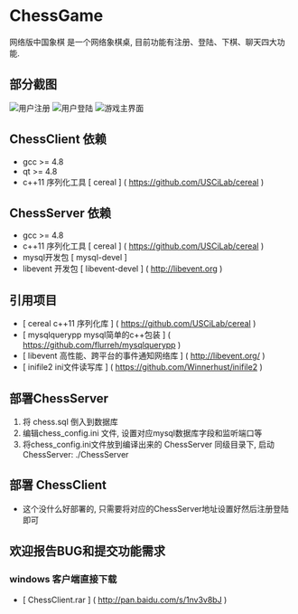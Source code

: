 # ChessGame
网络版中国象棋 是一个网络象棋桌, 目前功能有注册、登陆、下棋、聊天四大功能.

## 部分截图
![用户注册](https://github.com/orestonce/ChessGame/raw/master/screenshot/register.png)
![用户登陆](https://github.com/orestonce/ChessGame/raw/master/screenshot/login.png)
![游戏主界面](https://github.com/orestonce/ChessGame/raw/master/screenshot/playgame.png)

## ChessClient 依赖
* gcc >= 4.8
* qt  >= 4.8
* c++11 序列化工具 [ cereal ] ( https://github.com/USCiLab/cereal )

## ChessServer 依赖
* gcc >= 4.8
* c++11 序列化工具 [ cereal ] ( https://github.com/USCiLab/cereal )
* mysql开发包 [ mysql-devel ]
* libevent 开发包 [ libevent-devel ] ( http://libevent.org )

## 引用项目
* [ cereal c++11 序列化库 ] ( https://github.com/USCiLab/cereal ) 
* [ mysqlquerypp mysql简单的c++包装 ] ( https://github.com/flurreh/mysqlquerypp )
* [ libevent 高性能、跨平台的事件通知网络库 ] ( http://libevent.org/ )
* [ inifile2 ini文件读写库 ] ( https://github.com/Winnerhust/inifile2 )

## 部署ChessServer
1. 将 chess.sql 倒入到数据库
2. 编辑chess_config.ini 文件, 设置对应mysql数据库字段和监听端口等
3. 将chess_config.ini文件放到编译出来的 ChessServer 同级目录下, 启动ChessServer: ./ChessServer

## 部署 ChessClient
* 这个没什么好部署的, 只需要将对应的ChessServer地址设置好然后注册登陆即可

## 欢迎报告BUG和提交功能需求

### windows 客户端直接下载
* [ ChessClient.rar ] ( http://pan.baidu.com/s/1nv3v8bJ )
